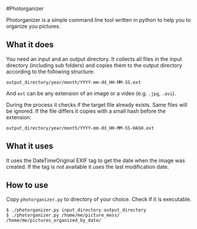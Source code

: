 #Photorganizer

Photorganizer is a simple command line tool written in python to help you to organize you pictures.

## What it does
You need an input and an output directory. It collects all files in the input directory (including sub folders) and copies them to the output directory according to the following structure:
```
output_directory/year/month/YYYY-mm-dd_HH-MM-SS.ext
```
And `ext` can be any extension of an image or a video (e.g. `.jpg`, `.avi`).

During the process it checks if the target file already exists. Same files will be ignored. If the file differs it copies with a small hash before the extension:
```
output_directory/year/month/YYYY-mm-dd_HH-MM-SS-HASH.ext
```

## What it uses
It uses the DateTimeOriginal EXIF tag to get the date when the image was created. If the tag is not available it uses the last modification date.

## How to use
Copy `photorganizer.py` to directory of your choice. Check if it is executable. 
```
$ ./photorganizer.py input_directory output_directory
$ ./photorganizer.py /home/me/picture_mess/ /home/me/pictures_organized_by_date/
